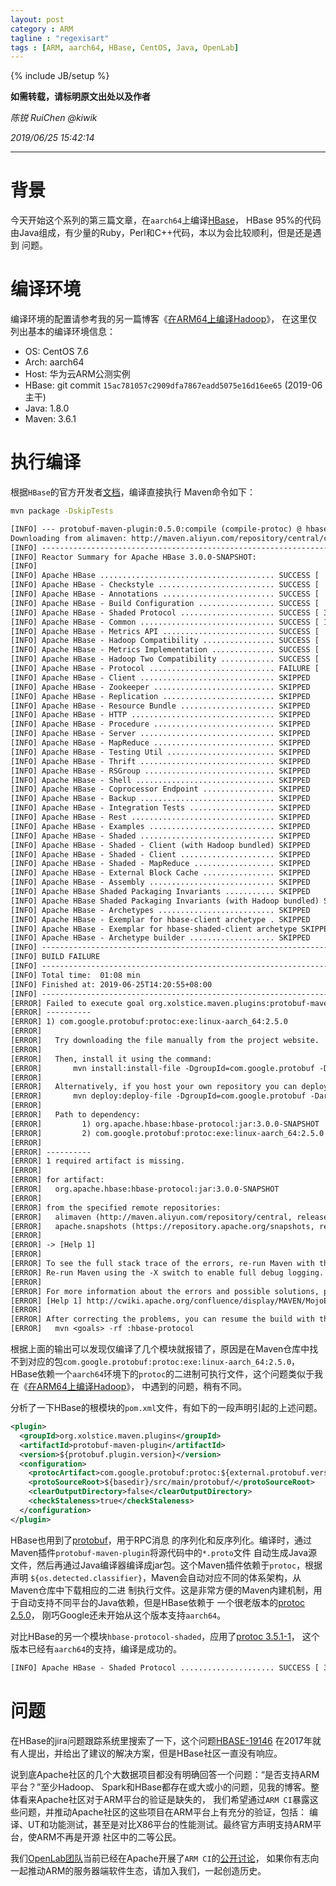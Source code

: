 ```yaml
---
layout: post
category : ARM
tagline : "regexisart"
tags : [ARM, aarch64, HBase, CentOS, Java, OpenLab]
---
```

{% include JB/setup %}

**如需转载，请标明原文出处以及作者**

*陈锐 RuiChen @kiwik*

*2019/06/25 15:42:14*

----------

# 背景 #

今天开始这个系列的第三篇文章，在`aarch64`上编译[HBase](https://github.com/apache/hbase)，
HBase 95%的代码由Java组成，有少量的Ruby，Perl和C++代码，本以为会比较顺利，但是还是遇到
问题。

# 编译环境 #

编译环境的配置请参考我的另一篇博客《[在ARM64上编译Hadoop](https://kiwik.github.io/arm/2019/05/20/%E5%9C%A8-ARM64-%E4%B8%8A%E7%BC%96%E8%AF%91-Hadoop)》，
在这里仅列出基本的编译环境信息：

- OS: CentOS 7.6
- Arch: aarch64
- Host: 华为云ARM公测实例
- HBase: git commit `15ac781057c2909dfa7867eadd5075e16d16ee65` (2019-06主干)
- Java: 1.8.0
- Maven: 3.6.1

# 执行编译 #

根据`HBase`的官方开发者[文档](http://hbase.apache.org/book.html#build)，编译直接执行
Maven命令如下：

```bash
mvn package -DskipTests
```

```txt
[INFO] --- protobuf-maven-plugin:0.5.0:compile (compile-protoc) @ hbase-protocol ---
Downloading from alimaven: http://maven.aliyun.com/repository/central/com/google/protobuf/protoc/2.5.0/protoc-2.5.0-linux-aarch_64.exe
[INFO] ------------------------------------------------------------------------
[INFO] Reactor Summary for Apache HBase 3.0.0-SNAPSHOT:
[INFO] 
[INFO] Apache HBase ....................................... SUCCESS [  5.884 s]
[INFO] Apache HBase - Checkstyle .......................... SUCCESS [  3.614 s]
[INFO] Apache HBase - Annotations ......................... SUCCESS [  1.053 s]
[INFO] Apache HBase - Build Configuration ................. SUCCESS [  0.146 s]
[INFO] Apache HBase - Shaded Protocol ..................... SUCCESS [ 35.803 s]
[INFO] Apache HBase - Common .............................. SUCCESS [ 10.359 s]
[INFO] Apache HBase - Metrics API ......................... SUCCESS [  1.553 s]
[INFO] Apache HBase - Hadoop Compatibility ................ SUCCESS [  2.283 s]
[INFO] Apache HBase - Metrics Implementation .............. SUCCESS [  1.470 s]
[INFO] Apache HBase - Hadoop Two Compatibility ............ SUCCESS [  3.299 s]
[INFO] Apache HBase - Protocol ............................ FAILURE [  0.933 s]
[INFO] Apache HBase - Client .............................. SKIPPED
[INFO] Apache HBase - Zookeeper ........................... SKIPPED
[INFO] Apache HBase - Replication ......................... SKIPPED
[INFO] Apache HBase - Resource Bundle ..................... SKIPPED
[INFO] Apache HBase - HTTP ................................ SKIPPED
[INFO] Apache HBase - Procedure ........................... SKIPPED
[INFO] Apache HBase - Server .............................. SKIPPED
[INFO] Apache HBase - MapReduce ........................... SKIPPED
[INFO] Apache HBase - Testing Util ........................ SKIPPED
[INFO] Apache HBase - Thrift .............................. SKIPPED
[INFO] Apache HBase - RSGroup ............................. SKIPPED
[INFO] Apache HBase - Shell ............................... SKIPPED
[INFO] Apache HBase - Coprocessor Endpoint ................ SKIPPED
[INFO] Apache HBase - Backup .............................. SKIPPED
[INFO] Apache HBase - Integration Tests ................... SKIPPED
[INFO] Apache HBase - Rest ................................ SKIPPED
[INFO] Apache HBase - Examples ............................ SKIPPED
[INFO] Apache HBase - Shaded .............................. SKIPPED
[INFO] Apache HBase - Shaded - Client (with Hadoop bundled) SKIPPED
[INFO] Apache HBase - Shaded - Client ..................... SKIPPED
[INFO] Apache HBase - Shaded - MapReduce .................. SKIPPED
[INFO] Apache HBase - External Block Cache ................ SKIPPED
[INFO] Apache HBase - Assembly ............................ SKIPPED
[INFO] Apache HBase Shaded Packaging Invariants ........... SKIPPED
[INFO] Apache HBase Shaded Packaging Invariants (with Hadoop bundled) SKIPPED
[INFO] Apache HBase - Archetypes .......................... SKIPPED
[INFO] Apache HBase - Exemplar for hbase-client archetype . SKIPPED
[INFO] Apache HBase - Exemplar for hbase-shaded-client archetype SKIPPED
[INFO] Apache HBase - Archetype builder ................... SKIPPED
[INFO] ------------------------------------------------------------------------
[INFO] BUILD FAILURE
[INFO] ------------------------------------------------------------------------
[INFO] Total time:  01:08 min
[INFO] Finished at: 2019-06-25T14:20:55+08:00
[INFO] ------------------------------------------------------------------------
[ERROR] Failed to execute goal org.xolstice.maven.plugins:protobuf-maven-plugin:0.5.0:compile (compile-protoc) on project hbase-protocol: Missing:
[ERROR] ----------
[ERROR] 1) com.google.protobuf:protoc:exe:linux-aarch_64:2.5.0
[ERROR] 
[ERROR]   Try downloading the file manually from the project website.
[ERROR] 
[ERROR]   Then, install it using the command: 
[ERROR]       mvn install:install-file -DgroupId=com.google.protobuf -DartifactId=protoc -Dversion=2.5.0 -Dclassifier=linux-aarch_64 -Dpackaging=exe -Dfile=/path/to/file
[ERROR] 
[ERROR]   Alternatively, if you host your own repository you can deploy the file there: 
[ERROR]       mvn deploy:deploy-file -DgroupId=com.google.protobuf -DartifactId=protoc -Dversion=2.5.0 -Dclassifier=linux-aarch_64 -Dpackaging=exe -Dfile=/path/to/file -Durl=[url] -DrepositoryId=[id]
[ERROR] 
[ERROR]   Path to dependency: 
[ERROR]         1) org.apache.hbase:hbase-protocol:jar:3.0.0-SNAPSHOT
[ERROR]         2) com.google.protobuf:protoc:exe:linux-aarch_64:2.5.0
[ERROR] 
[ERROR] ----------
[ERROR] 1 required artifact is missing.
[ERROR] 
[ERROR] for artifact: 
[ERROR]   org.apache.hbase:hbase-protocol:jar:3.0.0-SNAPSHOT
[ERROR] 
[ERROR] from the specified remote repositories:
[ERROR]   alimaven (http://maven.aliyun.com/repository/central, releases=true, snapshots=false),
[ERROR]   apache.snapshots (https://repository.apache.org/snapshots, releases=false, snapshots=true)
[ERROR] 
[ERROR] -> [Help 1]
[ERROR] 
[ERROR] To see the full stack trace of the errors, re-run Maven with the -e switch.
[ERROR] Re-run Maven using the -X switch to enable full debug logging.
[ERROR] 
[ERROR] For more information about the errors and possible solutions, please read the following articles:
[ERROR] [Help 1] http://cwiki.apache.org/confluence/display/MAVEN/MojoExecutionException
[ERROR] 
[ERROR] After correcting the problems, you can resume the build with the command
[ERROR]   mvn <goals> -rf :hbase-protocol
```

根据上面的输出可以发现仅编译了几个模块就报错了，原因是在Maven仓库中找不到对应的包`com.google.protobuf:protoc:exe:linux-aarch_64:2.5.0`，
HBase依赖一个`aarch64`环境下的`protoc`的二进制可执行文件，这个问题类似于我在《[在ARM64上编译Hadoop](https://kiwik.github.io/arm/2019/05/20/%E5%9C%A8-ARM64-%E4%B8%8A%E7%BC%96%E8%AF%91-Hadoop)》，
中遇到的问题，稍有不同。

分析了一下HBase的根模块的`pom.xml`文件，有如下的一段声明引起的上述问题。

```xml
<plugin>
  <groupId>org.xolstice.maven.plugins</groupId>
  <artifactId>protobuf-maven-plugin</artifactId>
  <version>${protobuf.plugin.version}</version>
  <configuration>
    <protocArtifact>com.google.protobuf:protoc:${external.protobuf.version}:exe:${os.detected.classifier}</protocArtifact>
    <protoSourceRoot>${basedir}/src/main/protobuf/</protoSourceRoot>
    <clearOutputDirectory>false</clearOutputDirectory>
    <checkStaleness>true</checkStaleness>
  </configuration>
</plugin>
```

HBase也用到了[protobuf](https://github.com/protocolbuffers/protobuf)，用于RPC消息
的序列化和反序列化。编译时，通过Maven插件`protobuf-maven-plugin`将源代码中的`*.proto`文件
自动生成Java源文件，然后再通过Java编译器编译成jar包。这个Maven插件依赖于`protoc`，根据声明
`${os.detected.classifier}`，Maven会自动对应不同的体系架构，从Maven仓库中下载相应的二进
制执行文件。这是非常方便的Maven内建机制，用于自动支持不同平台的Java依赖，但是HBase依赖于
一个很老版本的[protoc 2.5.0](https://search.maven.org/artifact/com.google.protobuf/protoc/2.5.0/pom)，
刚巧Google还未开始从这个版本支持`aarch64`。

对比HBase的另一个模块`hbase-protocol-shaded`，应用了[protoc 3.5.1-1](https://search.maven.org/artifact/com.google.protobuf/protoc/3.5.1-1/pom)，
这个版本已经有`aarch64`的支持，编译是成功的。

```txt
[INFO] Apache HBase - Shaded Protocol ..................... SUCCESS [ 35.803 s]
```

# 问题 #

在HBase的jira问题跟踪系统里搜索了一下，这个问题[HBASE-19146](https://issues.apache.org/jira/browse/HBASE-19146)
在2017年就有人提出，并给出了建议的解决方案，但是HBase社区一直没有响应。

说到底Apache社区的几个大数据项目都没有明确回答一个问题：“是否支持ARM平台？”至少Hadoop、
Spark和HBase都存在或大或小的问题，见我的博客。整体看来Apache社区对于ARM平台的验证是缺失的，
我们希望通过`ARM CI`暴露这些问题，并推动Apache社区的这些项目在ARM平台上有充分的验证，包括：
编译、UT和功能测试，甚至是对比X86平台的性能测试。最终官方声明支持ARM平台，使ARM不再是开源
社区中的二等公民。

我们[OpenLab团队](https://github.com/theopenlab)当前已经在Apache开展了`ARM CI`的[公开讨论](https://lists.apache.org/thread.html/7171c11759ca82301e222787df04afcdd02c744d753bc87a7096320f@%3Cdev.hbase.apache.org%3E)，
如果你有志向一起推动ARM的服务器端软件生态，请加入我们，一起创造历史。

